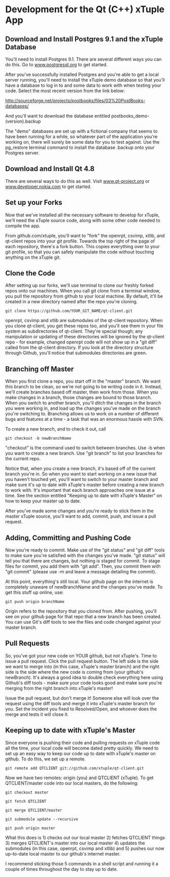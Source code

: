 Development for the Qt (C++) xTuple App
========

Download and Install Postgres 9.1 and the xTuple Database
------

You'll need to install Postgres 9.1.  There are several different ways you can do this.  Go to www.postgresql.org to get started.

After you've successfully installed Postgres and you're able to get a local server running, you'll need to install the xTuple demo database so that you'll have a database to log in to and some data to work with when testing your code.  Select the most recent version from the link below:

http://sourceforge.net/projects/postbooks/files/03%20PostBooks-databases/

And you'll want to download the database entitled postbooks_demo-(version).backup

The "demo" databases are set up with a fictional company that seems to have been running for a while, so whatever part of the application you're working on, there will surely be some data for you to test against.  Use the pg_restore terminal command to install the database .backup onto your Postgres server.

Download and Install Qt 4.8
------

There are several ways to do this as well.  Visit www.qt-project.org or www.developer.nokia.com to get started.


Set up your Forks
------

Now that we've installed all the necessary software to develop for xTuple, we'll need the xTuple source code, along with some other code needed to compile the app.

From github.com/xtuple, you'll want to "fork" the openrpt, csvimp, xtlib, and qt-client repos into your git profile.  Towards the top right of the page of each repository, there's a fork button.  This copies everything over to your git profile, so that you can safely manipulate the code without touching anything on the xTuple git.

Clone the Code
------

After setting up our forks, we'll use terminal to clone our freshly forked repos onto our machines.  When you call git clone from a terminal window, you pull the repository from github to your local machine.  By default, it'll be created in a new directory named after the repo you're cloning.

    git clone https://github.com/YOUR_GIT_NAME/qt-client.git

openrpt, csvimp and xtlib are submodules of the qt-client repository.  When you clone qt-client, you get these repos too, and you'll see them in your file system as subdirectories of qt-client.  They're special though; any manipulation or updating of these directories will be ignored by the qt-client repo - for example, changed openrpt code will not show up in a "git diff" called from the qt-client directory.  If you look at the directory structure through Github, you'll notice that submodules directories are green.

Branching off Master
------

When you first clone a repo, you start off in the "master" branch.  We want this branch to be clean, so we're not going to be writing code in it.  Instead, we'll create branches based off master, then work from those.  When you make changes in a branch, those changes are bound to those branch.  When you switch to another branch, you'll ditch the changes in the branch you were working in, and load up the changes you've made on the branch you're switching to.  Branching allows us to work on a number of different bugs and features at a time - a task that was an enormous hassle with SVN.

To create a new branch, and to check it out, call

    git checkout -b newBranchName

"checkout" is the command used to switch between branches.  Use -b when you want to create a new branch.  Use "git branch" to list your branches for the current repo.

Notice that, when you create a new branch, it's based off of the current branch you're in.  So when you want to start working on a new issue that you haven't touched yet, you'll want to switch to your master branch and make sure it's up to date with xTuple's master before creating a new branch to work with.  It's important that each branch approaches one issue at a time.  See the section entitled "Keeping up to date with xTuple's Master" on how to keep your master up to date.

After you've made some changes and you're ready to stick them in the master xTuple source, you'll want to add, commit, push, and issue a pull request.

Adding, Committing and Pushing Code
------

Now you're ready to commit.  Make use of the "git status" and "git diff" tools to make sure you're satisfied with the changes you've made.  "git status" will tell you that there are changes, but nothing is staged for commit.  To stage files for commit, you add them with "git add".  Then, you commit them with "git commit" (please use -m and leave a message detailing the commit).

At this point, everything's still local.  Your github page on the internet is completely unaware of newBranchName and the changes you've made.  To get this stuff up online, use: 

    git push origin branchName

Origin refers to the repository that you cloned from.  After pushing, you'll see on your github page for that repo that a new branch has been created.  You can use Git's diff tools to see the files and code changed against your master branch.

Pull Requests
------

So, you've got your new code on YOUR github, but not xTuple's.  Time to issue a pull request.  Click the pull request button.  The left side is the side we want to merge into (in this case, xTuple's master branch) and the right side is the side where the new code is coming from (your github's newBranch).  It's always a good idea to double check everything here using Github's diff tools - make sure your code looks good and make sure you're merging from the right branch into xTuple's master!

Issue the pull request, but don't merge it!  Someone else will look over the request using the diff tools and merge it into xTuple's master branch for you.  Set the incident you fixed to Resolved/Open, and whoever does the merge and tests it will close it.

Keeping up to date with xTuple's Master
------

Since everyone is pushing their code and pulling requests on xTuple code all the time, your local code will become dated pretty quickly.  We need to set up an easy way to keep our code up to date with xTuple's master on github.  To do this, we set up a remote.

    git remote add QTCLIENT git://github.com/xtuple/qt-client.git

Now we have two remotes: origin (you) and QTCLIENT (xTuple).  To get QTCLIENT/master code into our local masters, do the following:

    git checkout master

    git fetch QTCLIENT

    git merge QTCLIENT/master

    git submodule update --recursive

    git push origin master

What this does is 1) checks out our local master 2) fetches QTCLIENT things 3) merges QTCLIENT's master into our local master 4) updates the submodules (in this case, openrpt, csvimp and xtlib) and 5) pushes our now up-to-date local master to our github's internet master.

I recommend sticking those 5 commands in a shell script and running it a couple of times throughout the day to stay up to date.
